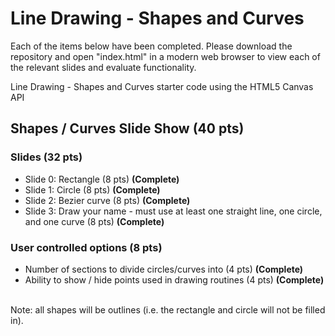 # Line Drawing - Shapes and Curves

Each of the items below have been completed. Please download the repository and open "index.html" in a modern web browser to view each of the relevant slides and evaluate functionality.

Line Drawing - Shapes and Curves starter code using the HTML5 Canvas API

## Shapes / Curves Slide Show (40 pts)

### Slides (32 pts)
- Slide 0: Rectangle (8 pts) **(Complete)**
- Slide 1: Circle (8 pts) **(Complete)**
- Slide 2: Bezier curve (8 pts) **(Complete)**
- Slide 3: Draw your name - must use at least one straight line, one circle, and one curve (8 pts) **(Complete)**
### User controlled options (8 pts)
- Number of sections to divide circles/curves into (4 pts) **(Complete)**
- Ability to show / hide points used in drawing routines (4 pts) **(Complete)**
<br><br>

Note: all shapes will be outlines (i.e. the rectangle and circle will not be filled in).
